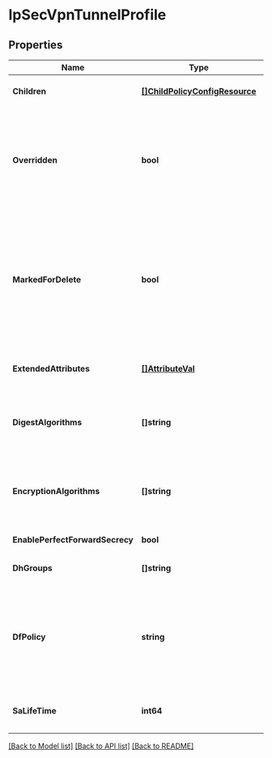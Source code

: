 # IpSecVpnTunnelProfile

## Properties
Name | Type | Description | Notes
------------ | ------------- | ------------- | -------------
**Children** | [**[]ChildPolicyConfigResource**](ChildPolicyConfigResource.md) | subtree for this type within policy tree containing nested elements.  | [optional] [default to null]
**Overridden** | **bool** | Global intent objects cannot be modified by the user. However, certain global intent objects can be overridden locally by use of this property. In such cases, the overridden local values take precedence over the globally defined values for the properties.  | [optional] [default to false]
**MarkedForDelete** | **bool** | Intent objects are not directly deleted from the system when a delete is invoked on them. They are marked for deletion and only when all the realized entities for that intent object gets deleted, the intent object is deleted. Objects that are marked for deletion are not returned in GET call. One can use the search API to get these objects.  | [optional] [default to false]
**ExtendedAttributes** | [**[]AttributeVal**](AttributeVal.md) | Collection of type specific properties. As of now, to hold encapsulation mode and transform protocol.  | [optional] [default to null]
**DigestAlgorithms** | **[]string** | Algorithm to be used for message digest. Default digest algorithm is implicitly covered by default encryption algorithm \&quot;AES_GCM_128\&quot;. | [optional] [default to null]
**EncryptionAlgorithms** | **[]string** | Encryption algorithm to encrypt/decrypt the messages exchanged between IPSec VPN initiator and responder during tunnel negotiation. Default is AES_GCM_128. | [optional] [default to null]
**EnablePerfectForwardSecrecy** | **bool** | If true, perfect forward secrecy (PFS) is enabled. | [optional] [default to true]
**DhGroups** | **[]string** | Diffie-Hellman group to be used if PFS is enabled. Default is GROUP14. | [optional] [default to null]
**DfPolicy** | **string** | Defragmentation policy helps to handle defragmentation bit present in the inner packet. COPY copies the defragmentation bit from the inner IP packet into the outer packet. CLEAR ignores the defragmentation bit present in the inner packet. | [optional] [default to DF_POLICY.COPY]
**SaLifeTime** | **int64** | SA life time specifies the expiry time of security association. Default is 3600 seconds. | [optional] [default to 3600]

[[Back to Model list]](../README.md#documentation-for-models) [[Back to API list]](../README.md#documentation-for-api-endpoints) [[Back to README]](../README.md)

